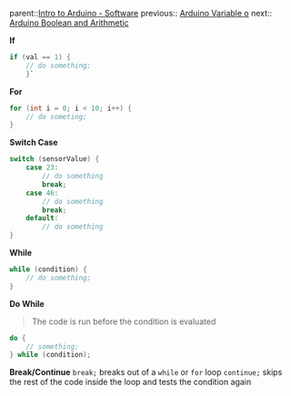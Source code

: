 parent::[Intro to Arduino - Software](Intro%20to%20Arduino%20-%20Software.md)
previous:: [Arduino Variable o](Arduino%20Variable%20o.md)
next:: [Arduino Boolean and Arithmetic](Arduino%20Boolean%20and%20Arithmetic.md)

**If**
``` c 
if (val == 1) { 
	// do something; 
	}`
```

**For**
``` c
for (int i = 0; i < 10; i++) {
	// do someting;
}
```

**Switch Case**
``` c
switch (sensorValue) {
	case 23:
		// do something
		break;
	case 46:
		// do something
		break;
	default:
		// do something
}
```

**While**
``` c
while (condition) {
	// do something;
}
```

**Do While**
> The code is run before the condition is evaluated

``` c
do {
	// something;
} while (condition);
```

**Break/Continue**
`break;` breaks out of a `while` or `for` loop
`continue;` skips the rest of the code inside the loop and tests the condition again